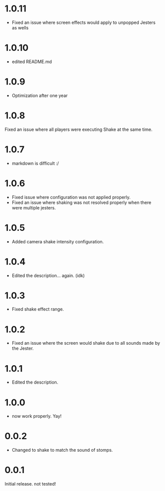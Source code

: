 # 1.0.11

- Fixed an issue where screen effects would apply to unpopped Jesters as wells

# 1.0.10

- edited README.md

# 1.0.9

- Optimization after one year

# 1.0.8
Fixed an issue where all players were executing Shake at the same time.

# 1.0.7
- markdown is difficult :/

# 1.0.6
- Fixed issue where configuration was not applied properly.
- Fixed an issue where shaking was not resolved properly when there were multiple jesters.

# 1.0.5
- Added camera shake intensity configuration.

# 1.0.4
- Edited the description... again. (idk)

# 1.0.3
- Fixed shake effect range.

# 1.0.2
- Fixed an issue where the screen would shake due to all sounds made by the Jester.

# 1.0.1
- Edited the description.

# 1.0.0
- now work properly. Yay!

# 0.0.2
- Changed to shake to match the sound of stomps.

# 0.0.1
Initial release.
not tested!